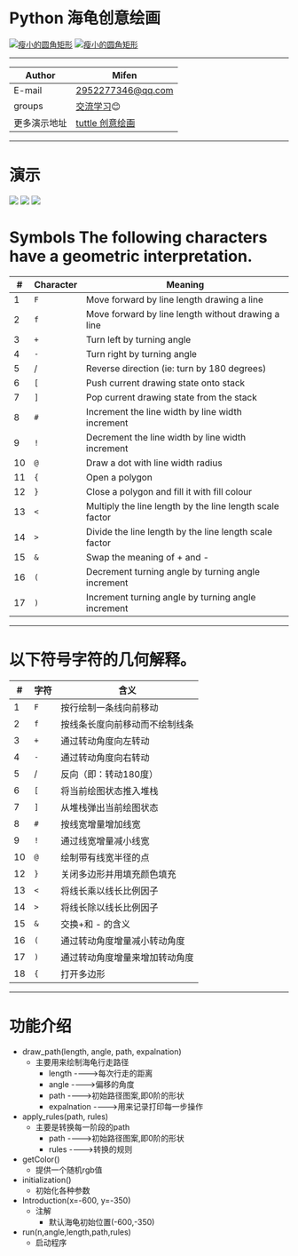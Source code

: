 Python 海龟创意绘画
===========================

[![瘦小的圆角矩形](https://img.shields.io/badge/More-Turtle-brightgreen.svg?style=plastic)](https://www.python123.io/index/turtles/colleges/%E5%B9%BF%E7%94%9F%E6%80%81 "python海龟创意绘画")
[![瘦小的圆角矩形](https://img.shields.io/badge/Python-3.5|3.6|3.7-purple.svg?style=plastic)](https://github.com/Amd794/Python123)
****	
|Author|Mifen|
|---|---
|E-mail|2952277346@qq.com
|groups|[交流学习](https://jq.qq.com/?_wv=1027&k=56mqERV "QQ群"):blush:
|更多演示地址|[tuttle 创意绘画](https://www.python123.io/index/turtles/colleges/%E5%B9%BF%E7%94%9F%E6%80%81 "python海龟创意绘画")
****
# 演示
![](./优雅画树.gif)
![](./月亮代表我的心.gif)
![](./%E4%BC%98%E9%9B%85%E7%94%BB%E4%B8%80%E9%A2%97%E5%A4%A7%E6%A0%91.gif)


# Symbols The following characters have a geometric interpretation.
|#|Character |Meaning|
|---|----|-----|
|1|`F`| Move forward by line length drawing a line|
|2|`f `|Move forward by line length without drawing a line|
|3|`+`|Turn left by turning angle|
|4|`-`|Turn right by turning angle|
|5|/|Reverse direction (ie: turn by 180 degrees)|
|6|`[`|Push current drawing state onto stack|
|7|`]`|Pop current drawing state from the stack|
|8|`#`|Increment the line width by line width increment|
|9|`!`| Decrement the line width by line width increment|
|10|`@`| Draw a dot with line width radius|
|11|`{`|Open a polygon|
|12|`}`|Close a polygon and fill it with fill colour|
|13|`<`| Multiply the line length by the line length scale factor|
|14|`>`|Divide the line length by the line length scale factor|
|15|`&`|Swap the meaning of + and -|
|16|`(`|Decrement turning angle by turning angle increment|
|17|`)`|Increment turning angle by turning angle increment|
****
# 以下符号字符的几何解释。
|#|字符 |含义|
|---|----|-----|
|1|`F`|按行绘制一条线向前移动|
|2|`f `|按线条长度向前移动而不绘制线条|
|3|`+`|通过转动角度向左转动|
|4|`-`|通过转动角度向右转动|
|5|/|反向（即：转动180度）|
|6|`[`|将当前绘图状态推入堆栈|
|7|`]`|从堆栈弹出当前绘图状态|
|8|`#`|按线宽增量增加线宽|
|9|`!`| 通过线宽增量减小线宽|
|10|`@`| 绘制带有线宽半径的点
|12|`}`|关闭多边形并用填充颜色填充
|13|`<`| 将线长乘以线长比例因子|
|14|`>`|将线长除以线长比例因子|
|15|`&`|交换+和 - 的含义|
|16|`(`|通过转动角度增量减小转动角度|
|17|`)`|通过转动角度增量来增加转动角度 |
|18|`{`|打开多边形|
	  
****
# 功能介绍
* draw_path(length, angle, path, expalnation)
    * 主要用来绘制海龟行走路径
        * length ---->每次行走的距离
        * angle  ---->偏移的角度
        * path  ---->初始路径图案,即0阶的形状
        * expalnation  ---->用来记录打印每一步操作
* apply_rules(path, rules)
    * 主要是转换每一阶段的path
        * path  ---->初始路径图案,即0阶的形状
        * rules ---->转换的规则
* getColor()
    * 提供一个随机rgb值
* initialization()
    * 初始化各种参数
* Introduction(x=-600, y=-350)
    * 注解
        * 默认海龟初始位置(-600,-350)
* run(n,angle,length,path,rules)
    * 启动程序
